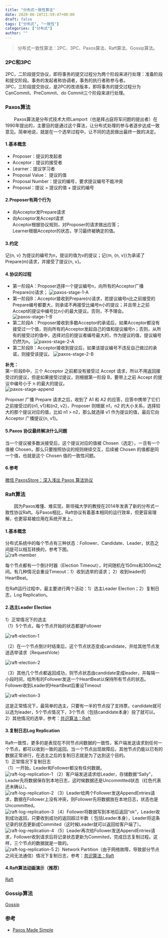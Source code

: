 ```yaml
---
title: "分布式一致性算法"
date: 2020-06-18T21:59:47+08:00
draft: false
tags: ["分布式", "一致性"]
categories: ["分布式"]
author: ""
---
```


> 分布式一致性算法：2PC、3PC、Paxos算法、Raft算法、Gossip算法。

### 2PC和3PC  
2PC，二阶段提交协议，即将事务的提交过程分为两个阶段来进行处理：准备阶段和提交阶段。事务的发起者称协调者，事务的执行者称参与者。  
3PC，三阶段提交协议，是2PC的改进版本，即将事务的提交过程分为CanCommit、PreCommit、do Commit三个阶段来进行处理。

### Paxos算法　　
　　Paxos算法是分布式技术大师Lamport（也是拜占庭将军问题的提出者）在1990年提出的，主要目的是通过这个算法，让分布式处理的参与者逐步达成一致意见。简单地说，就是在一个选举过程中，让不同的选民做出最终一致的决定。

#### 1.基本概念
* Proposer：提议的发起者
* Acceptor：提议的接受者
* Learner：提议学习者
* Proposal Value： 提议的值
* Proposal Number：提议的编号，要求提议编号不能冲突
* Proposal：提议 = 提议的值 +  提议的编号

#### 2.Proposer有两个行为

* 向Acceptor发Prepare请求
* 向Acceptor发Accept请求  
Acceptor根据协议规则，对Proposer的请求做出应答；  
Learner根据Acceptor的状态，学习最终被确定的值。

#### 3.约定  
记{n, v} 为提议的编号为n，提议的值为v的提议；记{m,  {n, v}}为承诺了Prepare(m)请求，并接受了提议{n, v}。

#### 4.协议的过程  
* 第一阶段A：Proposer选择一个提议编号n，向所有的Acceptor广播Prepare(n)请求；
![paxos-stage-1-A](../../static/img/20210306/paxos-stage-1-A.png)
* 第一阶段B：Acceptor接收到Prepare(n)请求，若提议编号n比之前接受的Prepare编号都要大，则承诺不再接受比编号n小的提议；并且带上之前Accept的提议中编号比n小的最大提议。否则，不予理会。
![paxos-stage-1-B](../../static/img/20210306/paxos-stage-1-B.png)
* 第二阶段A：Proposer接收到多数Acceptor的承诺后，如果Acceptor都没有接受过一个值，则向所有的Acceptor发起自己的值和提议编号n；否则，从所有的接受过的值中，选择对应的提议者编号最大的，作为提议的值，提议编号仍然为n。
![paxos-stage-2-A](../../static/img/20210306/paxos-stage-2-A.png)
* 第二阶段B：Acceptor接收到提议后，如果该提议编号不违反自己做过的承诺，则接受该提议。
![paxos-stage-2-B](../../static/img/20210306/paxos-stage-2-B.png)

**补充：**  
第一阶段B中，三个 Acceptor 之前都没有接受过 Accept 请求，所以不用返回接受过的提议，但是如果接受过提议，则根据第一阶段 B，要带上之前 Accept 的提议中编号小于 n 的最大的提议。  
![paxos-stage-append](../../static/img/20210306/paxos-stage-append.png)

Proposer 广播 Prepare 请求之后，收到了 A1 和 A2 的应答，应答中携带了它们之前接受过的{n1, v1}和{n2, v2}，Proposer 则根据 n1，n2 的大小关系，选择较大的那个提议对应的值，比如 n1 > n2，那么就选择 v1 作为提议的值，最后它向 Acceptor 广播提议{n, v1}。

#### 5.Paxos 协议最终解决什么问题
当一个提议被多数派接受后，这个提议对应的值被 Chosen（选定），一旦有一个值被 Chosen，那么只要按照协议的规则继续交互，后续被 Chosen 的值都是同一个值，也就是这个 Chosen 值的一致性问题。

#### 6.参考 
[微信 PaxosStore：深入浅出 Paxos 算法协议](https://www.infoq.cn/article/wechat-paxosstore-paxos-algorithm-protocol)

### Raft算法  

　　因为Paxos难懂、难实现，斯坦福大学的教授在2014年发表了新的分布式一致性协议Raft。与Paxos相比，Raft协议有着基本相同的运行效率，但更容易理解，也更容易被应用在系统开发上。

#### 1.基本概念
分布式系统中的每个节点有三种状态：Follower、Candidate、Leader，状态之间是可以相互转换的，参考下图。  
![raft-member](../../static/img/20210306/raft-member.png)

每个节点都有一个倒计时器（Election Timeout），时间随机在150ms和300ms之间。有几种情况会重设Timeout：1）收到选举的请求； 2）收到leader的HeartBeat。

在Raft运行过程中，最主要进行两个活动：1）选主Leader Election；2）复制日志，Log Replication。

#### 2.选主Leader Election  

1）正常情况下的选主  
（1）5个节点，每个节点开始的状态都是Follower  

![raft-election-1](../../static/img/20210306/raft-election-1.png)

（2）在一个节点倒计时结束后，这个节点状态变成candidate，并给其他节点发送选举请求（RequestVote）   

![raft-election-2](../../static/img/20210306/raft-election-2.png)

（3）其他几个节点都返回成功，则节点状态由candidate变成leader，并每隔一小段时间，给所有的Follower发送一个HeartBeat以保持所有节点的状态。Follower收到Leader的HeartBeat后重设Timeout  

![raft-election-3](../../static/img/20210306/raft-election-3.png)

这是正常情况下，最简单的选主，只要有一半的节点投了支持票，candidate就可以选为leader，5个节点情况下，3个节点（包括candidate本身）投了就可以。
2）其他情况的选举，参考：[共识算法：Raft](https://www.jianshu.com/p/8e4bbe7e276c)

#### 3.复制日志Log Replication
Raft一致性，更多的是表现在不同节点间数据的一致性，客户端发送请求到任何一个节点，都可以收到一致的返回。当一个节点出现故障后，其他节点仍能以已有的数据正常进行，在选主之后的复制日志就是为了达到这个目的。  
1）正常情况下复制日志  
（1）一开始，Leader和Follower都没有任何数据。  
![raft-log-replication-1](../../static/img/20210306/raft-log-replication-1.png)
（2）客户端发送请求给Leader，存储数据“Sally”，Leader先将数据保存到本地日志，这时候数据还是Uncommitted状态（红色代表还未确认）。  
![raft-log-replication-2](../../static/img/20210306/raft-log-replication-2.png)
（3）Leader给两个Follower发送AppendEntries请求，数据在Follower上没有冲突，则Follower先将数据放在本地日志，状态也是Uncommitted。  
![raft-log-replication-3](../../static/img/20210306/raft-log-replication-3.png)
（4）Follower将数据写到本地后返回“ok”，Leader收到成功返回，只要收到成功的返回超过半数（ 包括Leader本身），Leader将这条记录的状态更新成Commited（这时候Leader就可以返回给客户端了）。  
![raft-log-replication-4](../../static/img/20210306/raft-log-replication-4.png)
（5）Leader再次给Follower发送AppendEntries请求，Follower收到请求后将记录状态更新为Commited，完成日志复制过程。这样，三个节点的数据就是一致的。  
![raft-log-replication-5](../../static/img/20210306/raft-log-replication-5.png)
2）Network Partition（由于网络故障，导致部分节点之间无法通信）情况下复制日志，参考：[共识算法：Raft](https://www.jianshu.com/p/8e4bbe7e276c)  

#### 4.Raft算法动画演示（推荐）
[Raft](http://thesecretlivesofdata.com/raft/)

### Gossip算法
[Gossip](https://www.cnblogs.com/charlieroro/articles/12655967.html)

### 参考
* [Paxos Made Simple](https://lamport.azurewebsites.net/pubs/paxos-simple.pdf)
